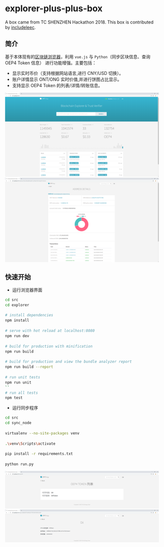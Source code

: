 # explorer-plus-plus-box

A box came from TC SHENZHEN Hackathon 2018. This box is contributed by [includeleec](https://github.com/includeleec).

## 简介

基于本体现有的[区块链浏览器](https://github.com/ontio/ontology-explorer)，利用 `vue.js` 与 `Python`（同步区块信息、查询 OEP4 Token 信息） 进行功能增强。主要包括：

- 显示实时币价（支持根据网站语言,进行 CNY/USD 切换）。
- 账户详情显示 ONT/ONG 实时价值,并进行饼图占比显示。
- 支持显示 OEP4 Token 的列表/详情/转账信息。

<div align=center><img src="img/page.png"/></div>

<div align=center><img src="img/ongOnt.png"/></div>

## 快速开始

- 运行浏览器界面

``` bash
cd src
cd explorer

# install dependencies
npm install

# serve with hot reload at localhost:8080
npm run dev

# build for production with minification
npm run build

# build for production and view the bundle analyzer report
npm run build --report

# run unit tests
npm run unit
``
# run all tests
npm test
```

- 运行同步程序

```bash
cd src
cd sync_node

virtualenv --no-site-packages venv

.\venv\Scripts\activate

pip install -r requirements.txt

python run.py
```

<div align=center><img src="img/tokenList.png"/></div>

<div align=center><img src="img/tokenInfo.png"/></div>
